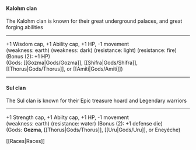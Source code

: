 #### **Kalohm** clan  
The Kalohm clan is known for their great underground palaces, and great forging abilities  

---

+1 Wisdom cap, +1 Ability cap, +1 HP, -1 movement  
(weakness: earth) (weakness: dark) (resistance: light) (resistance: fire) (Bonus (2): +1 HP)  
(Gods: [[Gozma|Gods/Gozma]], [[Shifra|Gods/Shifra]], [[Thorus|Gods/Thorus]], or [[Amiti|Gods/Amiti]])  

---

#### **Sul** clan  
The Sul clan is known for their Epic treasure hoard and Legendary warriors 

---
 
+1 Strength cap, +1 Abilty cap, +1 HP, -1 movement  
(weakness: earth) (resistance: water) (Bonus (2): +1 defense die)  
(Gods: __Gozma__, [[Thorus|Gods/Thorus]], [[Uru|Gods/Uru]], or Eneyéche)  

[[Races|Races]]